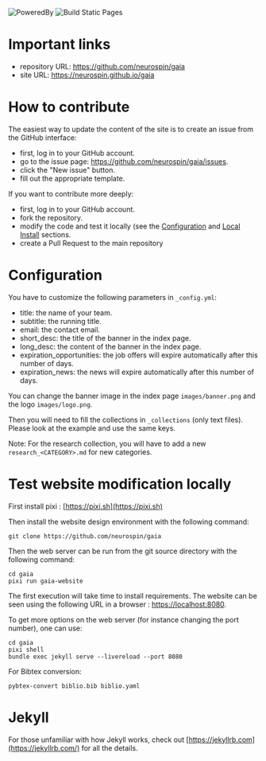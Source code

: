 ![PoweredBy](https://img.shields.io/badge/Powered%20by-CEA%2FNeuroSpin-blue.svg)
![Build Static Pages](https://github.com/neurospin/gaia/workflows/Build%20Static%20Pages/badge.svg)


# Important links

- repository URL: https://github.com/neurospin/gaia
- site URL: https://neurospin.github.io/gaia

# How to contribute

The easiest way to update the content of the site is to create an issue from
the GitHub interface:

- first, log in to your GitHub account.
- go to the issue page: https://github.com/neurospin/gaia/issues.
- click the "New issue" button.
- fill out the appropriate template.

If you want to contribute more deeply:

- first, log in to your GitHub account.
- fork the repository.
- modify the code and test it locally (see the [Configuration](#configuration)
  and [Local Install](#local-install) sections.
- create a Pull Request to the main repository


# Configuration

You have to customize the following parameters in `_config.yml`:

- title: the name of your team.
- subtitle: the running title.
- email: the contact email.
- short_desc: the title of the banner in the index page.
- long_desc: the content of the banner in the index page.
- expiration_opportunities: the job offers will expire automatically after this number of days.
- expiration_news: the news will expire automatically after this number of days.

You can change the banner image in the index page `images/banner.png` and the logo `images/logo.png`.

Then you will need to fill the collections in `_collections` (only text files).
Please look at the example and use the same keys.

Note: For the research collection, you will have to add a new `research_<CATEGORY>.md` for new categories.

# Test website modification locally

First install pixi : [https://pixi.sh](https://pixi.sh)

Then install the website design environment with the following command:

```
git clone https://github.com/neurospin/gaia
```

Then the web server can be run from the git source directory with the following command:

```
cd gaia
pixi run gaia-website
```

The first execution will take time to install requirements. The website can be seen using the following URL in a browser : [https://localhost:8080](https://localhost:8080).

To get more options on the web server (for instance changing the port number), one can use:

```
cd gaia
pixi shell
bundle exec jekyll serve --livereload --port 8080
```


For Bibtex conversion:

```
pybtex-convert biblio.bib biblio.yaml
```

# Jekyll

For those unfamiliar with how Jekyll works, check out [https://jekyllrb.com](https://jekyllrb.com/) for all the details.

